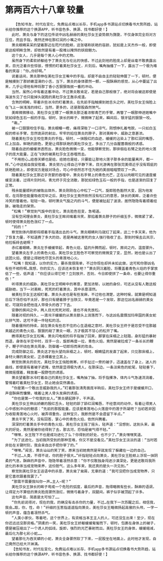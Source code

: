 # 第两百六十八章 较量
        【告知书友，时代在变化，免费站点难以长存，手机app多书源站点切换看书大势所趋，站长给你推荐的这个换源APP，听书音色多、换源、找书都好使！】
       此时，萧炎与身下的这位传说中凶名赫赫的美杜莎女王姿势颇为旖旎，不仅身体完全将对方压住，而且手指，竟然还伸在那红润的小嘴之中。
       萧炎眼睛呆呆的望着那近在咫尺的脸颊，这张堪称妖艳的容颜，犹如是上天杰作一般，即使是这般明眸含煞，却依然是有着一股难以掩饰的妖娆魅力。
       这个女人，几乎是每个男人心中的尤物。
       虽然身下的柔软娇躯给予了萧炎无与伦比的快感，不过此刻他的脸庞上却是丝毫不敢表露出来，目光泛着许些惊骇，愣愣的盯着美杜莎女王，片刻后，嘴角抽搐了一下，露出了一个极为难看的笑容：“你…你好啊。”
       说着话间，萧炎那伸在美杜莎女王嘴中的手指，却是不由自主的轻轻伸展了一下，顿时，便是触摸到了那娇嫩湿滑的小舌，当下，萧炎的身体骤然一颤，一股酥麻的感觉，从心中蔓延了出来，几乎让得他有种将那丁香小舌狠狠吸抿一番的冲动。
       当然，虽然心中有着这番冲动，不过萧炎敢肯定，若是自己那般做了，绝对将会被这即使是海波东见了也只能掉头就跑的美杜莎女王轰杀成渣。
       含煞的明眸，带着许些冰冷的盯着萧炎，在先前手指触摸到她舌头之时，美杜莎女王俏脸上在飞上一抹浅浅的绯红，当然，更多的，还是那股森然煞气。
       美眸微微移动，美杜莎女王瞟了一眼萧炎那泛着浓郁青芒的手臂，再瞥了一眼那伸进她嘴中犹如绿色玉石一般的手指，顿时，狭长的眸子，微微眯了起来，瞬间后，银牙猛的狠狠一咬。
       “嘶…”
       被一口狠狠咬住手指，萧炎眼瞳一瞪，痛得深吸了一口凉气，刚想挣扎着甩脱，一只如白玉般的修长手臂，忽然诡异的射出，牢牢的掐住萧炎的脖子，那对美眸中，威胁之意甚浓。
       随着美杜莎女王咬住萧炎的手指，顿时，一抹殷红的血迹，缓缓的沾染上了那红润的嘴唇，红上加血，鲜艳的颜色，更是让得那妖艳的美杜莎女王，多出了几分血腥蔷薇般的诱惑。
       随着血迹的缓缓渗透而出，萧炎脸色微微一变，他能够察觉到，那徘徊在右臂之处的地火莲子的庞大能量，正在飞快的被美杜莎女王吞噬而去。
       “不用担心…给吞天蟒也是给，给她也是给，只要能让那地火莲子那多余的能量离开，都一样。”心中这般自我安慰着，萧炎努力让得自己平静下来，目光游离在那张完美得近乎没有瑕疵的妖艳脸颊上，即使双方是敌对场合，可心中依然忍不住为她的美丽暗暗赞叹了一声。
       随着美杜莎女王那近乎贪婪的吞噬中，萧炎右手臂上的青色光芒，正在以肉眼可见的速度缓缓变淡着，过得片刻时间，青光终于完全消散，那犹如绿色玉石一般的手指，也是逐渐的回复了正常。
       残余能量顺利的被吸出体外，萧炎刚刚在心中松了一口气，旋即脸色豁然大变，因为他发现，在将那些能量吸收完毕之后，美杜莎女王竟然依然没有松口的意思，狭长的美眸，泛着许些冷笑的瞥着他，轻轻一吸，顿时萧炎气旋之内的斗气，便是被扯起了波浪，居然隐隐有着顺着经脉，被吸走的架势。
       “松嘴！”察觉到气旋中的变化，萧炎脸色狂变，急喝道。
       没有空闲理会萧炎，美杜莎女王眸间噙着冷笑，那掐着萧炎脖子的纤细玉手，微微紧了紧，顿时使得萧炎脸色涨红了一点。
       “妈的！”
       察觉到体内那即将顺着手指涌出去的斗气，萧炎眼睛利马就红了起来，这二十多天来，他为了恢复力量，不知道费了多大的劲，若是再被这害死的女人强行吸收了去，那到时候去云岚宗，他捡板砖去砸啊？
       赤红着眼睛，萧炎左手缓缓举起，青色火焰，猛的升腾而起，顿时，房间之内，温度骤升。
       望着萧炎左手上的青色火焰，美杜莎女王脸色不可察觉的微微变了变，显然，她也是认出了这团火焰，便是让得她吃尽苦头的青莲地心火。
       “松嘴！我知道，以你的实力，要杀我很简单，不过你现在却并未如此做，这可和你那凶名有些不相符啊…我想，你的实力，应该还未恢复吧？”萧炎阴沉着脸，将覆盖着青色火焰的手掌放低了一些，低声道：“你应该认得它吧？立刻放开，否则，今日即使拼了一条命，也要让得你重伤！”
       听得萧炎的威胁，美杜莎女王明眸中的寒意，更加浓郁，以她的身份，可还从没有人敢这般威胁她，当下一对美眸，死死的盯着萧炎，其中杀意凛然。
       被美杜莎女王这般盯着，萧炎头皮也是有些发麻，不过他也清楚，这种时候，就算是明知道日后下场恐怕不太好，那也只有硬着脖子当铁汉，毕竟若是一个发软，那这位凶名赫赫的美女蛇，可就将会把他连人带骨头的吞了下去。
       安静的房间之中，两人目光死死对视，谁也不肯先放松。
       随着对视的持久，一滴冷汗缓缓的从萧炎额头上淌落而下，与这凶名震慑加玛帝国的美女蛇比拼气势，这可不是一件轻松的活。
       随着僵持的持续，就在萧炎有些忍不住的心生退缩之意时，美杜莎女王终于是忍受不住那越来越近的青色火焰，狠狠的剐了萧炎一眼，方才极其不甘心的松开了嘴。
       瞧得美杜莎女王松嘴，萧炎闪电般的将手指抽了回来，脚掌在床榻之上轻踏，身形猛的暴射而退，身体在半空中时，双手一合，旋即再度一拉，青色火焰，竟然是被拉成了一条长长的鞭子，鞭子环绕在萧炎周身，防御着一切即将而来的攻击。
       完成防御之后，萧炎这才抬头望向床榻之上，顿时，眼睛猛的发直了起来，只见那床榻上，身材火爆的美女蛇，正赤裸着坐立其上。
       察觉到萧炎的目光，美杜莎女王俏脸微寒，纤手扯过一旁的被子，迅速盖在了身上，迷人的曲线，即使是有着被子遮掩，依然是显得极为诱人，在那床边，一条淡紫色的蛇尾，轻轻垂下，微微摇摆着，释放着一股野性的诱惑。
       萧炎望着那冰冷盯着自己的美杜莎女王，嘴角抽了抽，将手指搽净，体内斗气急速流淌着，警惕着盯着美杜莎女王，防止她会突然袭击。
       “你是第一个敢出言威胁我的人。”盯着那张清秀面庞半晌后，美杜莎女王终于是缓缓开口，声音酥麻而慵懒，噙着让男人骨头发麻的诱惑。
       “你也是第一个咬我的女人。”萧炎硬起脖子，干声道。
       美杜莎女王伸出娇嫩的殷红舌头，轻轻的舔了舔红润嘴唇，不经意间的动作，有着让得男人心中感到冲动的魅惑：“先前的那股能量，应该是青莲地心火莲座中的莲子所凝吧？当初若非因为收取青莲地心火时，被弄得重伤，这种宝贝，我断然是不会遗留下半点。”
       萧炎干笑了笑，没有回答，掌心中的青色火焰，依然升腾着。
       深深的盯着萧炎手中的青色火焰，美杜莎女王摇了摇头，轻声道：“没想到，这到头来，最大的好处，竟然是被你给得到了去，那古河，恐怕是被气得不轻。”
       “嘿嘿，女王陛下不也是成功进化了么？你得到的好处，也不少了。”萧炎嘿嘿笑道。
       “为了这进化，当初我所受到的那种苦难，你又不是没看见。”美杜莎女王淡淡的道：“当时若非处在关键时刻，我会亲自出手把你宰了的。”
       “嘿嘿。”闻言，萧炎讪讪的笑了笑，原来当初她竟然是早就发现了躲藏在一边的自己。
       “不过…人类，不得不说，你的胆子很大…”纤指轻轻点向萧炎，美杜莎女王脸颊上浮现一抹阴柔的气息，酥麻的声音中，隐隐带着凛然杀意：“你不仅敢独身闯进沙漠深处，更是还敢将我所进化的本体当成宠物来养，这份胆气，这么多年来，我还真的是头一次见到。”
       察觉到美杜莎女王话语中的杀意，萧炎耸了耸肩，无辜的道：“我可没把你当成宠物养，只是它喜欢跟着我罢了。”
       “那需不需要我叫你一声…主人~呢？”
       美杜莎女王狭长的眸子弯成一个危险的弧度，最后的声音，拖得略微有些长，酥麻的语调，让得定力不算低的萧炎脸庞骤然涨红，微微弓着身子，双腿间，裤子似乎被顶起了许多。
       这句声音，简直是太可怕了……
       “你先前说得对，现在的我，的确没有击杀你的力量，不过…在我下一次苏醒之后，相信我，我会…取，你，性，命！”纤细的玉葱指遥遥指向萧炎，美杜莎女王略微扬起高傲的头颅，一字一顿的声音，蕴含着凛然杀气。
       “人类小家伙，等着吧，这个世界上，有资格当本王主人的人，可还没生出来！至少，现在你还远远没那资格。”阴柔的一笑，美杜莎女王娇躯缓缓匍匐而下，顿时，包裹在身体上的被子，便是被压缩出了一个诱人的弧线，旋即，强烈的光芒暴射而出，美杜莎女王的身体，缓缓缩减，最后化为那七彩小蛇……
       望着那化为吞天蟒的小蛇，萧炎全身骤然软了下来，一屁股坐在地面上，此时他才发现，自己竟然已经大汗淋漓。
       【告知书友，时代在变化，免费站点难以长存，手机app多书源站点切换看书大势所趋，站长给你推荐的这个换源APP，听书音色多、换源、找书都好使！】